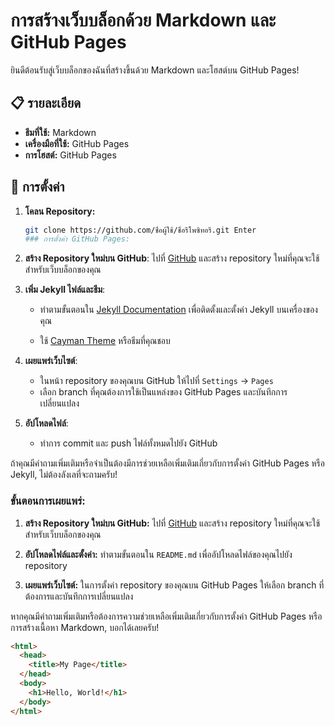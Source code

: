 # การสร้างเว็บบล็อกด้วย Markdown และ GitHub Pages

ยินดีต้อนรับสู่เว็บบล็อกของฉันที่สร้างขึ้นด้วย Markdown และโฮสต์บน GitHub Pages!

## 📋 รายละเอียด

- **ธีมที่ใช้:** Markdown
- **เครื่องมือที่ใช้:** GitHub Pages
- **การโฮสต์:** GitHub Pages

## 🚀 การตั้งค่า

1. **โคลน Repository:**
   ```bash
   git clone https://github.com/ชื่อผู้ใช้/ชื่อรีโพซิทอรี.git￼Enter
   ### การตั้งค่า GitHub Pages:

1. **สร้าง Repository ใหม่บน GitHub**: ไปที่ [GitHub](https://github.com/) และสร้าง repository ใหม่ที่คุณจะใช้สำหรับเว็บบล็อกของคุณ

2. **เพิ่ม Jekyll ไฟล์และธีม**:
   - ทำตามขั้นตอนใน [Jekyll Documentation](https://jekyllrb.com/docs/quickstart/) เพื่อติดตั้งและตั้งค่า Jekyll บนเครื่องของคุณ

   - ใช้ [Cayman Theme](https://github.com/pages-themes/cayman) หรือธีมที่คุณชอบ


3. **เผยแพร่เว็บไซต์**:
   - ในหน้า repository ของคุณบน GitHub ให้ไปที่ `Settings` -> `Pages`
   - เลือก branch ที่คุณต้องการใช้เป็นแหล่งของ GitHub Pages และบันทึกการเปลี่ยนแปลง

4. **อัปโหลดไฟล์**:
   - ทำการ commit และ push ไฟล์ทั้งหมดไปยัง GitHub

ถ้าคุณมีคำถามเพิ่มเติมหรือจำเป็นต้องมีการช่วยเหลือเพิ่มเติมเกี่ยวกับการตั้งค่า GitHub Pages หรือ Jekyll, ไม่ต้องลังเลที่จะถามครับ!

### ขั้นตอนการเผยแพร่:

1. **สร้าง Repository ใหม่บน GitHub:** ไปที่ [GitHub](https://github.com/) และสร้าง repository ใหม่ที่คุณจะใช้สำหรับเว็บบล็อกของคุณ

2. **อัปโหลดไฟล์และตั้งค่า:** ทำตามขั้นตอนใน `README.md` เพื่ออัปโหลดไฟล์ของคุณไปยัง repository

3. **เผยแพร่เว็บไซต์:** ในการตั้งค่า repository ของคุณบน GitHub Pages ให้เลือก branch ที่ต้องการและบันทึกการเปลี่ยนแปลง

หากคุณมีคำถามเพิ่มเติมหรือต้องการความช่วยเหลือเพิ่มเติมเกี่ยวกับการตั้งค่า GitHub Pages หรือการสร้างเนื้อหา Markdown, บอกได้เลยครับ!

```html
<html>
  <head>
    <title>My Page</title>
  </head>
  <body>
    <h1>Hello, World!</h1>
  </body>
</html>
